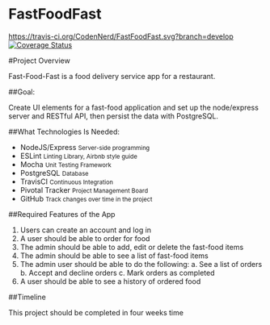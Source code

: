 # FastFoodFast

https://travis-ci.org/CodenNerd/FastFoodFast.svg?branch=develop [![Coverage Status](https://coveralls.io/repos/github/CodenNerd/FastFoodFast/badge.svg?branch=develop)](https://coveralls.io/github/CodenNerd/FastFoodFast?branch=develop)

#Project Overview

Fast-Food-Fast​ is a food delivery service app for a restaurant.

##Goal:

Create UI elements for a fast-food application and set up the node/express server and RESTful API, then persist the data with PostgreSQL.

##What Technologies Is Needed:

- NodeJS/Express <small>Server-side programming</small>
- ESLint <small>Linting Library, Airbnb style guide</small>
- Mocha <small>Unit Testing Framework</small>
- PostgreSQL <small> Database </small>
- TravisCI <small> Continuous Integration </small>
- Pivotal Tracker <small> Project Management Board </small>
- GitHub <small> Track changes over time in the project </small>

##Required Features of the App

1. Users can create an account and log in
2. A user should be able to order for food
3. The admin should be able to add, edit or delete the fast-food items
4. The admin should be able to see a list of fast-food items
5. The admin user should be able to do the following:
    a. See a list of orders
    b. Accept and decline orders
    c. Mark orders as completed
6. A user should be able to see a history of ordered food

##Timeline

This project should be completed in four weeks time
